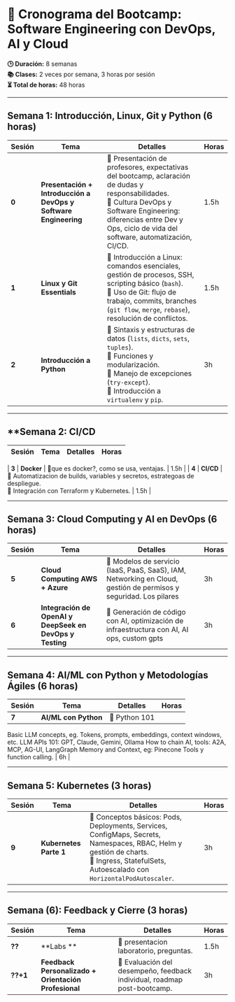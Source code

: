 # 📅 Cronograma del Bootcamp: Software Engineering con DevOps, AI y Cloud  
**🕒 Duración:** 8 semanas  
**📚 Clases:** 2 veces por semana, 3 horas por sesión  
**⏳ Total de horas:** 48 horas  

---

## **Semana 1: Introducción, Linux, Git y Python** (6 horas)
| Sesión | Tema | Detalles | Horas |
|--------|------|----------|-------|
| **0** | **Presentación + Introducción a DevOps y Software Engineering** | 📌 Presentación de profesores, expectativas del bootcamp, aclaración de dudas y responsabilidades.<br>📌 Cultura DevOps y Software Engineering: diferencias entre Dev y Ops, ciclo de vida del software, automatización, CI/CD. | 1.5h |
| **1** | **Linux y Git Essentials** | 📌 Introducción a Linux: comandos esenciales, gestión de procesos, SSH, scripting básico (`bash`).<br>📌 Uso de Git: flujo de trabajo, commits, branches (`git flow`, `merge`, `rebase`), resolución de conflictos. | 1.5h |
| **2** | **Introducción a Python** | 📌 Sintaxis y estructuras de datos (`lists`, `dicts`, `sets`, `tuples`).<br>📌 Funciones y modularización.<br>📌 Manejo de excepciones (`try-except`).<br>📌 Introducción a `virtualenv` y `pip`. | 3h |

---

## **Semana 2: CI/CD 
| Sesión | Tema | Detalles | Horas |
|--------|------|----------|-------|

| **3** | **Docker** | 📌que es docker?, como se usa, ventajas. | 1.5h |
| **4** | **CI/CD** | 📌 Automatizacion de builds, variables y secretos, estrategoas de despliegue.<br>📌 Integración con Terraform y Kubernetes. | 1.5h |

---

## **Semana 3: Cloud Computing y AI en DevOps** (6 horas)
| Sesión | Tema | Detalles | Horas |
|--------|------|----------|-------|
| **5** | **Cloud Computing AWS + Azure** | 📌 Modelos de servicio (IaaS, PaaS, SaaS), IAM, Networking en Cloud, gestión de permisos y seguridad. Los pilares | 3h |
| **6** | **Integración de OpenAI y DeepSeek en DevOps y Testing** | 📌 Generación de código con AI, optimización de infraestructura con AI, AI ops, custom gpts | 3h |

---

## **Semana 4: AI/ML con Python y Metodologías Ágiles** (6 horas)
| Sesión | Tema | Detalles | Horas |
|--------|------|----------|-------|
| **7** | **AI/ML con Python** | 📌 Python 101
Basic LLM concepts, eg. Tokens, prompts, embeddings, context windows, etc.
LLM APIs 101: GPT, Claude, Gemini, Ollama
How to chain AI, tools: A2A, MCP, AG-UI, LangGraph 
Memory and Context, eg: Pinecone
Tools y function calling. | 6h |

---

## **Semana 5: Kubernetes** (3 horas)
| Sesión | Tema | Detalles | Horas |
|--------|------|----------|-------|
| **9** | **Kubernetes Parte 1** | 📌 Conceptos básicos: Pods, Deployments, Services, ConfigMaps, Secrets, Namespaces, RBAC, Helm y gestión de charts.<br>📌 Ingress, StatefulSets, Autoescalado con `HorizontalPodAutoscaler`. | 3h |


---

## **Semana (6): Feedback y Cierre** (3 horas)
| Sesión | Tema | Detalles | Horas |
|--------|------|----------|-------|
| **??** | **Labs ** | 📌 presentacion laboratorio, preguntas. | 1.5h |
| **??+1** | **Feedback Personalizado + Orientación Profesional** | 📌 Evaluación del desempeño, feedback individual, roadmap post-bootcamp. | 3h |

